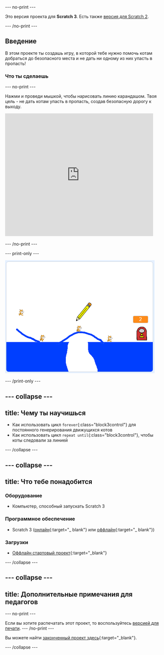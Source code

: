 \--- no-print \---

Это версия проекта для **Scratch 3**. Есть также [версия для Scratch 2](https://projects.raspberrypi.org/en/projects/cats-scratch2).

\--- /no-print \---

## Введение

В этом проекте ты создашь игру, в которой тебе нужно помочь котам добраться до безопасного места и не дать ни одному из них упасть в пропасть!

### Что ты сделаешь

\--- no-print \---

Нажми и проведи мышкой, чтобы нарисовать линию карандашом. Твоя цель - не дать котам упасть в пропасть, создав безопасную дорогу к выходу.

<div class="scratch-preview">
  <iframe allowtransparency="true" width="485" height="402" src="https://scratch.mit.edu/projects/embed/253667883/?autostart=false" frameborder="0" scrolling="no"></iframe>
</div>

\--- /no-print \---

\--- print-only \---

![Проект "Коты" завершен](images/cats-finished.png)

\--- /print-only \---

## \--- collapse \---

## title: Чему ты научишься

+ Как использовать цикл `forever`{:class="block3control"} для постоянного генерирования движущихся котов
+ Как использовать цикл `repeat until`{:class="block3control"}, чтобы коты следовали за линией

\--- /collapse \---

## \--- collapse \---

## title: Что тебе понадобится

### Оборудование

+ Компьютер, способный запускать Scratch 3

### Программное обеспечение

+ Scratch 3 ([онлайн](http://rpf.io/scratchon){:target="_ blank"} или [оффлайн](http://rpf.io/scratchoff){:target="_ blank"})

### Загрузки

+ [Оффлайн стартовый проект](http://rpf.io/p/en/cats-go){:target="_blank"}

\--- /collapse \---

## \--- collapse \---

## title: Дополнительные примечания для педагогов

\--- no-print \---

Если вы хотите распечатать этот проект, то воспользуйтесь [версией для печати](https://projects.raspberrypi.org/en/projects/cats/print). \--- /no-print \---

Вы можете найти [законченный проект здесь](http://rpf.io/p/en/cats-get){:target="_blank"}.

\--- /collapse \---